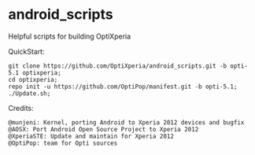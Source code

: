 android_scripts
===============

Helpful scripts for building OptiXperia

QuickStart:

    git clone https://github.com/OptiXperia/android_scripts.git -b opti-5.1 optixperia;
    cd optixperia;
    repo init -u https://github.com/OptiPop/manifest.git -b opti-5.1;
    ./Update.sh;
    
Credits:
    
    @munjeni: Kernel, porting Android to Xperia 2012 devices and bugfix
    @AOSX: Port Android Open Source Project to Xperia 2012
    @XperiaSTE: Update and maintain for Xperia 2012
    @OptiPop: team for Opti sources
